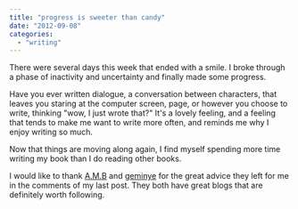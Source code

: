 ```yaml
---
title: "progress is sweeter than candy"
date: "2012-09-08"
categories: 
  - "writing"
---
```


There were several days this week that ended with a smile. I broke through a phase of inactivity and uncertainty and finally made some progress.

Have you ever written dialogue, a conversation between characters, that leaves you staring at the computer screen, page, or however you choose to write, thinking "wow, I just wrote that?" It's a lovely feeling, and a feeling that tends to make me want to write more often, and reminds me why I enjoy writing so much.

Now that things are moving along again, I find myself spending more time writing my book than I do reading other books.

I would like to thank [A.M.B](http://misfortuneofknowing.wordpress.com) and [geminye](http://birthofawriter.wordpress.com) for the great advice they left for me in the comments of my last post. They both have great blogs that are definitely worth following.
